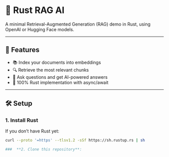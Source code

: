 # 🦀 Rust RAG AI

A minimal Retrieval-Augmented Generation (RAG) demo in Rust, using OpenAI or Hugging Face models.

---

## 🚀 Features
- 📚 Index your documents into embeddings
- 🔍 Retrieve the most relevant chunks
- 💬 Ask questions and get AI-powered answers
- 🦀 100% Rust implementation with async/await

---

## 🛠️ Setup

### 1. Install Rust
If you don’t have Rust yet:
```bash
curl --proto '=https' --tlsv1.2 -sSf https://sh.rustup.rs | sh

###  **2. Clone this repository**:
